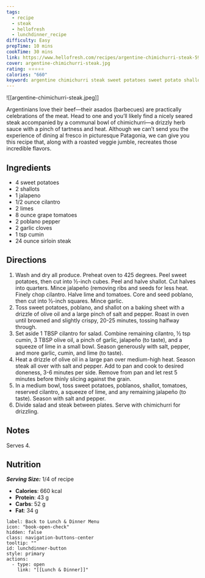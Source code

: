 ```yaml
---
tags:
  - recipe
  - steak
  - hellofresh
  - lunchdinner_recipe
difficulty: Easy
prepTime: 10 mins
cookTime: 30 mins
link: https://www.hellofresh.com/recipes/argentine-chimichurri-steak-59c42841a5ed191a46522e32
cover: argentine-chimichurri-steak.jpg
rating: ⭐️⭐️⭐️⭐️⭐️
calories: "660"
keyword: argentine chimichurri steak sweet potatoes sweet potato shallot grape tomatoes grape tomato cherry tomatoes cherry tomato poblano pepper cilantro jalapeno
---
```


![[argentine-chimichurri-steak.jpeg]]

Argentinians love their beef—their asados (barbecues) are practically celebrations of the meat. Head to one and you’ll likely find a nicely seared steak accompanied by a communal bowl of chimichurri—a drizzly herb sauce with a pinch of tartness and heat. Although we can’t send you the experience of dining al fresco in picturesque Patagonia, we can give you this recipe that, along with a roasted veggie jumble, recreates those incredible flavors.

## Ingredients
- 4 sweet potatoes
- 2 shallots
- 1 jalapeno
- 1/2 ounce cilantro
- 2 limes
- 8 ounce grape tomatoes
- 2 poblano pepper
- 2 garlic cloves
- 1 tsp cumin
- 24 ounce sirloin steak


## Directions
1. Wash and dry all produce. Preheat oven to 425 degrees. Peel sweet potatoes, then cut into ½-inch cubes. Peel and halve shallot. Cut halves into quarters. Mince jalapeño (removing ribs and seeds for less heat. Finely chop cilantro. Halve lime and tomatoes. Core and seed poblano, then cut into ½-inch squares. Mince garlic.
2. Toss sweet potatoes, poblano, and shallot on a baking sheet with a drizzle of olive oil and a large pinch of salt and pepper. Roast in oven until browned and slightly crispy, 20-25 minutes, tossing halfway through.
3. Set aside 1 TBSP cilantro for salad. Combine remaining cilantro, ½ tsp cumin, 3 TBSP olive oil, a pinch of garlic, jalapeño (to taste), and a squeeze of lime in a small bowl. Season generously with salt, pepper, and more garlic, cumin, and lime (to taste).
4. Heat a drizzle of olive oil in a large pan over medium-high heat. Season steak all over with salt and pepper. Add to pan and cook to desired doneness, 3-6 minutes per side. Remove from pan and let rest 5 minutes before thinly slicing against the grain.
5. In a medium bowl, toss sweet potatoes, poblanos, shallot, tomatoes, reserved cilantro, a squeeze of lime, and any remaining jalapeño (to taste). Season with salt and pepper.
6. Divide salad and steak between plates. Serve with chimichurri for drizzling.

## Notes
Serves 4.

## Nutrition
***Serving Size:*** 1/4 of recipe
- **Calories**: 660 kcal
- **Protein**: 43 g
- **Carbs**: 52 g
- **Fat**: 34 g


```meta-bind-button
label: Back to Lunch & Dinner Menu
icon: "book-open-check"
hidden: false
class: navigation-buttons-center
tooltip: ""
id: lunchdinner-button
style: primary
actions:
  - type: open
    link: "[[Lunch & Dinner]]"

```
 
